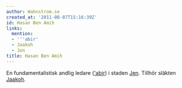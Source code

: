 ```yaml
---
author: Wahnstrom.se
created_at: '2011-08-07T15:16:39Z'
id: Hasan Ben Amih
links:
  mention:
  - '''abir'
  - Jaakoh
  - Jen
title: Hasan Ben Amih
---
```


En fundamentalistisk andlig ledare (['abir]) i staden [Jen]. Tillhör släkten [Jaakoh].

  ['abir]: abir
  [Jen]: Jen
  [Jaakoh]: Jaakoh